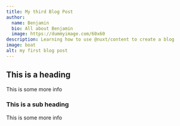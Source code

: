 ```yaml
---
title: My third Blog Post
author:
  name: Benjamin
  bio: All about Benjamin
  image: https://dummyimage.com/60x60
description: Learning how to use @nuxt/content to create a blog
image: boat
alt: my first blog post
---
```


## This is a heading

This is some more info

### This is a sub heading

This is some more info
